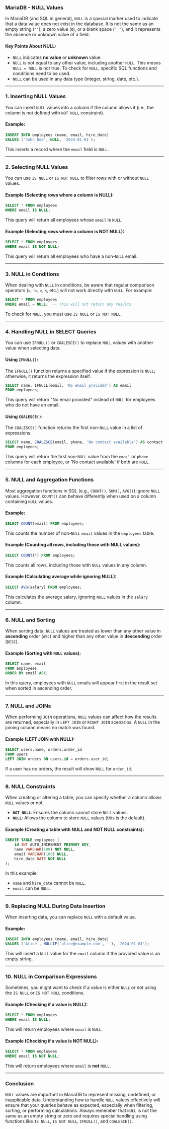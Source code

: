 ### MariaDB - NULL Values

In MariaDB (and SQL in general), `NULL` is a special marker used to indicate that a data value does not exist in the database. It is not the same as an empty string (`''`), a zero value (`0`), or a blank space (`' '`), and it represents the absence or unknown value of a field.

#### Key Points About NULL:
- `NULL` indicates **no value** or **unknown** value.
- `NULL` is not equal to any other value, including another `NULL`. This means `NULL = NULL` is not true. To check for `NULL`, specific SQL functions and conditions need to be used.
- `NULL` can be used in any data type (integer, string, date, etc.).

---

### 1. **Inserting NULL Values**

You can insert `NULL` values into a column if the column allows it (i.e., the column is not defined with `NOT NULL` constraint).

#### Example:

```sql
INSERT INTO employees (name, email, hire_date)
VALUES ('John Doe', NULL, '2024-01-01');
```

This inserts a record where the `email` field is `NULL`.

---

### 2. **Selecting NULL Values**

You can use `IS NULL` or `IS NOT NULL` to filter rows with or without `NULL` values.

#### Example (Selecting rows where a column is NULL):

```sql
SELECT * FROM employees
WHERE email IS NULL;
```

This query will return all employees whose `email` is `NULL`.

#### Example (Selecting rows where a column is NOT NULL):

```sql
SELECT * FROM employees
WHERE email IS NOT NULL;
```

This query will return all employees who have a non-`NULL` email.

---

### 3. **NULL in Conditions**

When dealing with `NULL` in conditions, be aware that regular comparison operators (`=`, `!=`, `>`, `<`, etc.) will not work directly with `NULL`. For example:

```sql
SELECT * FROM employees
WHERE email = NULL;  -- This will not return any results
```

To check for `NULL`, you must use `IS NULL` or `IS NOT NULL`.

---

### 4. **Handling NULL in SELECT Queries**

You can use `IFNULL()` or `COALESCE()` to replace `NULL` values with another value when selecting data.

#### Using `IFNULL()`:

The `IFNULL()` function returns a specified value if the expression is `NULL`; otherwise, it returns the expression itself.

```sql
SELECT name, IFNULL(email, 'No email provided') AS email
FROM employees;
```

This query will return "No email provided" instead of `NULL` for employees who do not have an email.

#### Using `COALESCE()`:

The `COALESCE()` function returns the first non-`NULL` value in a list of expressions.

```sql
SELECT name, COALESCE(email, phone, 'No contact available') AS contact
FROM employees;
```

This query will return the first non-`NULL` value from the `email` or `phone` columns for each employee, or 'No contact available' if both are `NULL`.

---

### 5. **NULL and Aggregation Functions**

Most aggregation functions in SQL (e.g., `COUNT()`, `SUM()`, `AVG()`) ignore `NULL` values. However, `COUNT()` can behave differently when used on a column containing `NULL` values.

#### Example:

```sql
SELECT COUNT(email) FROM employees;
```

This counts the number of non-`NULL` `email` values in the `employees` table.

#### Example (Counting all rows, including those with NULL values):

```sql
SELECT COUNT(*) FROM employees;
```

This counts all rows, including those with `NULL` values in any column.

#### Example (Calculating average while ignoring NULL):

```sql
SELECT AVG(salary) FROM employees;
```

This calculates the average salary, ignoring `NULL` values in the `salary` column.

---

### 6. **NULL and Sorting**

When sorting data, `NULL` values are treated as lower than any other value in **ascending** order (`ASC`) and higher than any other value in **descending** order (`DESC`).

#### Example (Sorting with `NULL` values):

```sql
SELECT name, email
FROM employees
ORDER BY email ASC;
```

In this query, employees with `NULL` emails will appear first in the result set when sorted in ascending order.

---

### 7. **NULL and JOINs**

When performing `JOIN` operations, `NULL` values can affect how the results are returned, especially in `LEFT JOIN` or `RIGHT JOIN` scenarios. A `NULL` in the joining column means no match was found.

#### Example (LEFT JOIN with NULL):

```sql
SELECT users.name, orders.order_id
FROM users
LEFT JOIN orders ON users.id = orders.user_id;
```

If a user has no orders, the result will show `NULL` for `order_id`.

---

### 8. **NULL Constraints**

When creating or altering a table, you can specify whether a column allows `NULL` values or not. 

- **`NOT NULL`**: Ensures the column cannot store `NULL` values.
- **`NULL`**: Allows the column to store `NULL` values (this is the default).

#### Example (Creating a table with NULL and NOT NULL constraints):

```sql
CREATE TABLE employees (
    id INT AUTO_INCREMENT PRIMARY KEY,
    name VARCHAR(100) NOT NULL,
    email VARCHAR(100) NULL,
    hire_date DATE NOT NULL
);
```

In this example:
- `name` and `hire_date` cannot be `NULL`.
- `email` can be `NULL`.

---

### 9. **Replacing NULL During Data Insertion**

When inserting data, you can replace `NULL` with a default value.

#### Example:

```sql
INSERT INTO employees (name, email, hire_date)
VALUES ('Alice', NULLIF('alice@example.com', ''), '2024-01-01');
```

This will insert a `NULL` value for the `email` column if the provided value is an empty string.

---

### 10. **NULL in Comparison Expressions**

Sometimes, you might want to check if a value is either `NULL` or not using the `IS NULL` or `IS NOT NULL` conditions.

#### Example (Checking if a value is NULL):

```sql
SELECT * FROM employees
WHERE email IS NULL;
```

This will return employees where `email` is `NULL`.

#### Example (Checking if a value is NOT NULL):

```sql
SELECT * FROM employees
WHERE email IS NOT NULL;
```

This will return employees where `email` is **not** `NULL`.

---

### Conclusion

`NULL` values are important in MariaDB to represent missing, undefined, or inapplicable data. Understanding how to handle `NULL` values effectively will ensure that your queries behave as expected, especially when filtering, sorting, or performing calculations. Always remember that `NULL` is not the same as an empty string or zero and requires special handling using functions like `IS NULL`, `IS NOT NULL`, `IFNULL()`, and `COALESCE()`.
